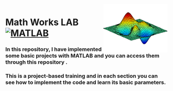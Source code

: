 

<img src="https://github.com/arash-mehrzadi/arash-mehrzadi/blob/main/temp/MWG.gif" width="200" height="150" align="right" />

# Math Works LAB [![MATLAB](https://www.mathworks.com/matlabcentral/images/matlab-file-exchange.svg)](https://github.com/sindresorhus/awesome#readme)

### In this repository, I have implemented some basic projects with MATLAB and you can access them through this repository .

### This is a project-based training and in each section you can see how to implement the code and learn its basic parameters.

